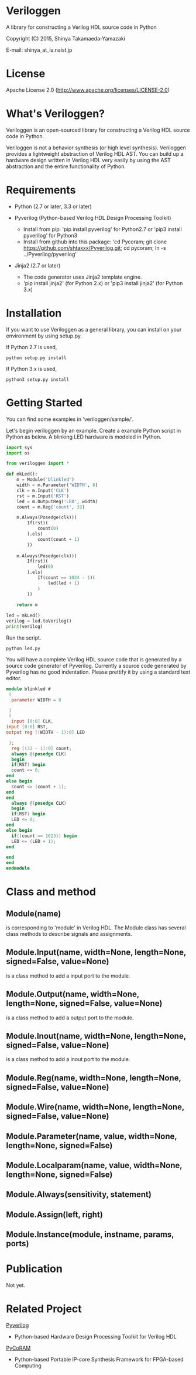 Veriloggen
==============================

A library for constructing a Verilog HDL source code in Python

Copyright (C) 2015, Shinya Takamaeda-Yamazaki

E-mail: shinya\_at\_is.naist.jp


License
==============================

Apache License 2.0
(http://www.apache.org/licenses/LICENSE-2.0)


What's Veriloggen?
==============================

Veriloggen is an open-sourced library for constructing a Verilog HDL source code in Python.

Veriloggen is not a behavior synthesis (or high level synthesis). Veriloggen provides a lightweight abstraction of Verilog HDL AST. You can build up a hardware design written in Verilog HDL very easily by using the AST abstraction and the entire functionality of Python.


Requirements
==============================

* Python (2.7 or later, 3.3 or later)

* Pyverilog (Python-based Verilog HDL Design Processing Toolkit)
    - Install from pip: 'pip install pyverilog' for Python2.7 or 'pip3 install pyverilog' for Python3
    - Install from github into this package: 'cd Pycoram; git clone https://github.com/shtaxxx/Pyverilog.git; cd pycoram; ln -s ../Pyverilog/pyverilog'
* Jinja2 (2.7 or later)
   - The code generator uses Jinja2 template engine.
   - 'pip install jinja2' (for Python 2.x) or 'pip3 install jinja2' (for Python 3.x)


Installation
==============================

If you want to use Veriloggen as a general library, you can install on your environment by using setup.py.

If Python 2.7 is used,

    python setup.py install

If Python 3.x is used,

    python3 setup.py install


Getting Started
==============================

You can find some examples in 'veriloggen/sample/'.

Let's begin veriloggen by an example. Create a example Python script in Python as below. A blinking LED hardware is modeled in Python.

```python
import sys
import os

from veriloggen import *

def mkLed():
    m = Module('blinkled')
    width = m.Parameter('WIDTH', 8)
    clk = m.Input('CLK')
    rst = m.Input('RST')
    led = m.OutputReg('LED', width)
    count = m.Reg('count', 32)

    m.Always(Posedge(clk))(
        If(rst)(
            count(0)
        ).els(
            count(count + 1)
        ))
    
    m.Always(Posedge(clk))(
        If(rst)(
            led(0)
        ).els(
            If(count == 1024 - 1)(
                led(led + 1)
            )
        ))
    
    return m

led = mkLed()
verilog = led.toVerilog()
print(verilog)
```

Run the script.

```
python led.py
```

You will have a complete Verilog HDL source code that is generated by a source code generator of Pyverilog.
Currently a source code generated by Pyverilog has no good indentation. Please prettify it by using a standard text editor.

```verilog
module blinkled #
 (
  parameter WIDTH = 8

 )
 (
  input [0:0] CLK, 
input [0:0] RST, 
output reg [(WIDTH - 1):0] LED

 );
  reg [(32 - 1):0] count;
  always @(posedge CLK)
  begin        
  if(RST) begin        
  count <= 0;
end  
else begin        
  count <= (count + 1);
end 
end 
  always @(posedge CLK)
  begin        
  if(RST) begin        
  LED <= 0;
end  
else begin        
  if((count == 1023)) begin        
  LED <= (LED + 1);
end  

end 
end 
endmodule
```


Class and method
==============================

Module(name)
--------------------

is corresponding to 'module' in Verilog HDL.
The Module class has several class methods to describe signals and assignments.

Module.Input(name, width=None, length=None, signed=False, value=None)
--------------------

is a class method to add a input port to the module.

Module.Output(name, width=None, length=None, signed=False, value=None)
--------------------

is a class method to add a output port to the module.

Module.Inout(name, width=None, length=None, signed=False, value=None)
--------------------

is a class method to add a inout port to the module.

Module.Reg(name, width=None, length=None, signed=False, value=None)
--------------------

Module.Wire(name, width=None, length=None, signed=False, value=None)
--------------------

Module.Parameter(name, value, width=None, length=None, signed=False)
--------------------

Module.Localparam(name, value, width=None, length=None, signed=False)
--------------------

Module.Always(sensitivity, statement)
--------------------

Module.Assign(left, right)
--------------------

Module.Instance(module, instname, params, ports)
--------------------


Publication
==============================

Not yet.


Related Project
==============================

[Pyverilog](http://shtaxxx.github.io/Pyverilog/)
- Python-based Hardware Design Processing Toolkit for Verilog HDL

[PyCoRAM](http://shtaxxx.github.io/PyCoRAM/)
- Python-based Portable IP-core Synthesis Framework for FPGA-based Computing
